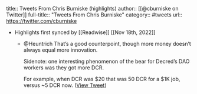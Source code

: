 title:: Tweets From Chris Burniske (highlights)
author:: [[@cburniske on Twitter]]
full-title:: "Tweets From Chris Burniske"
category:: #tweets
url:: https://twitter.com/cburniske

- Highlights first synced by [[Readwise]] [[Nov 18th, 2022]]
	- @Heuntrich That’s a good counterpoint, though more money doesn’t always equal more innovation.
	  
	  Sidenote: one interesting phenomenon of the bear for Decred’s DAO workers was they got more DCR. 
	  
	  For example, when DCR was $20 that was 50 DCR for a $1K job, versus ~5 DCR now. ([View Tweet](https://twitter.com/cburniske/status/1388956622869966854))